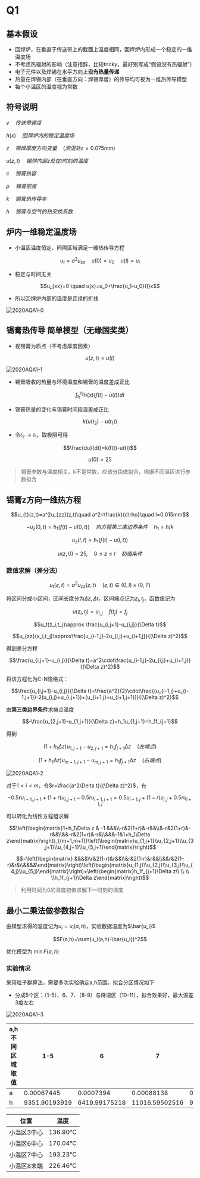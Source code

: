 # Q1 
## 基本假设
- 回焊炉，在垂直于传送带上的截面上温度相同，回焊炉内形成一个稳定的一维温度场
- 不考虑热辐射的影响（注意措辞，比较tricky，最好别写成“假设没有热辐射”）
- 电子元件以及焊锡在水平方向上**没有热量传递**
- 热量在焊锡内部（在垂直方向：焊锡厚度）的传导均可视为一维热传导模型
- 每个小温区的温度视为常数

## 符号说明
$v\quad 传送带速度$

$h(x)\quad 回焊炉内的稳定温度场$

$z\quad 锡焊厚度方向变量\quad (测温处z=0.075mm)$

$u(z,t)\quad 锡焊内部z处在t时刻的温度$

$c\quad 锡膏热容$

$\rho \quad 锡膏密度$

$k\quad 锡膏热传导率$

$h \quad 锡膏与空气的热交换系数$

## 炉内一维稳定温度场
- 小温区温度恒定，间隔区域满足一维热传导方程

$$u_{t}=a^2u_{xx}\quad u(0)=u_0\quad u(l)=u_l$$ 

- 稳定与时间无关

$$u_{xx}=0 \quad u(x)=u_0+\frac{u_1-u_0}{l}x$$

- 所以回焊炉内部的温度是连续的折线

![2020AQA1-0](https://github.com/DINOREXNB/DINOREXNB.github.io/blob/main/docs/images/2020AQ1-0.png?raw=true)

## 锡膏热传导 简单模型（无缘国奖类）
- 视锡膏为质点（不考虑厚度因素）

$$u(z,t)=u(t)$$

![2020AQA1-1](https://github.com/DINOREXNB/DINOREXNB.github.io/blob/main/docs/images/2020AQ1-1.png?raw=true)

- 锡膏吸收的热量与环境温度和锡膏的温度差成正比

$$\int_{t_1}^{t_2}h(x)(f(t)-u(t))dt$$

- 锡膏热量的变化与锡膏时间段温差成正比

$$k(u(t_2)-u(t_1))$$

- 令$t_2\to t_1$，取极限可得

$$\frac{du}{dt}=k(f(t)-u(t))$$

$$u(0)=25$$

>锡膏参数与温度相关，k不是常数，应该分段做拟合，根据不同温区进行参数拟合

## 锡膏z方向一维热方程
$$u_{t}(z,t)=a^2u_{zz}(z,t)\quad a^2=\frac{k}{c\rho}\quad l=0.015mm$$

$$-u_z(0,t)=h_1(f(t)-u(0,t))\quad 热方程第三类边界条件\quad h_1=h/k$$

$$u_z(l,t)=h_1(f(t)-u(l,t))$$

$$u(z,0)=25,\quad 0≤z≤l\quad 初值条件$$

### 数值求解（差分法）

$$u_{t}(z,t)=a^2u_{zz}(z,t)\quad (z,t)\in(0,l)\times (0,T)$$

将区间分成小区间，区间长度分为$\Delta z,\Delta t$，区间端点记为$z_i,t_j$，函数值记为

$$u(z_i,t_j)=u_{i,j}\quad f(t_j)=f_j$$

$$u_t(z_i,t_j)\approx \frac{u_{i,j+1}-u_{i,j}}{\Delta t}$$

$$u_{zz}(x_i,t_j)\approx\frac{u_{i-1,j}-2u_{i,j}+u_{i+1,j}}{(\Delta z)^2}$$

得到差分方程

$$\frac{u_{i,j+1}-u_{i,j}}{\Delta t}=a^2\cdot\frac{u_{i-1,j}-2u_{i,j}+u_{i+1,j}}{(\Delta z)^2}$$

将该方程化为C-N隐格式：

$$\frac{u_{i,j+1}-u_{i,j}}{\Delta t}=\frac{a^2}{2}\cdot\frac{(u_{i-1,j}+u_{i-1,j+1})-2(u_{i,j}+u_{i,j+1})+(u_{i+1,j}+u_{i+1,j+1})}{(\Delta z)^2}$$

由**第三类边界条件**求端点温度

$$-\frac{u_{2,j+1}-u_{1,j+1}}{\Delta z}+h_1u_{1,j+1}=h_1f_{j+1}$$

得到

$$(1+h_1\Delta z)u_{1,j+1}-u_{2,j+1}=h_1f_{j+1}\Delta z\quad(左端点)$$

$$(1+h_1\Delta z)u_{m+1,j+1}-u_{m,j+1}=h_1f_{j+1}\Delta z\quad(右端点)$$

![2020AQA1-2](https://github.com/DINOREXNB/DINOREXNB.github.io/blob/main/docs/images/2020AQ1-2.png?raw=true)

对于$1<i<m$，令$r=\frac{a^2\Delta t}{(\Delta z)^2}$，有

$$-0.5ru_{i-1,j+1}+(1+r)u_{i,j+1}-0.5ru_{i+1,j+1}=0.5u_{i-1,j}+(1-r)u_{i,j}+0.5ru_{i+1,j}$$

可以转化为线性方程组求解

$$\left(\begin{matrix}1+h_1\Delta z & -1 &&&\\-r&2(1+r)&-r&&\\&-r&2(1+r)&-r&&\\&&-r&2(1+r)&-r&\\&&&-1&1+h_1\Delta z\end{matrix}\right)_{(m+1,m+1)}\left(\begin{matrix}u_{1,j+1}\\u_{2,j+1}\\u_{3,j+1}\\u_{4,j+1}\\u_{5,j+1}\end{matrix}\right)$$

$$=\left(\begin{matrix} &&&&\\r&2(1-r)&r&&\\&r&2(1-r)&r&&\\&&r&2(1-r)&r&\\&&&&\end{matrix}\right)\left(\begin{matrix}u_{1,j}\\u_{2,j}\\u_{3,j}\\u_{4,j}\\u_{5,j}\end{matrix}\right)+\left(\begin{matrix}h_1f_{j+1}\Delta z\\ \\ \\ \\h_1f_{j+1}\Delta z\end{matrix}\right)$$

> 利用时间为0的温度初值求解下一时刻的温度

## 最小二乘法做参数拟合

由模型求得的温度记为$u_i=u_i(a,h)$，实验数据温度为$\bar{u_i}$

$$F(a,h)=\sum(u_i(a,h)-\bar{u_i})^2$$

优化模型为 $\min F(a,h)$

### 实验情况

采用粒子群算法，需要多次实验确定a,h范围，拟合分区情况如下

- 分成5个区：（1-5）、6、7、（8-9）与降温区（10-11），拟合效果好，最大温差3度左右

![2020AQA1-3](https://github.com/DINOREXNB/DINOREXNB.github.io/blob/main/docs/images/2020AQ1-3.png?raw=true)

|a,h不同区域取值|1-5|6|7|8-9|10-11|
|-|-|-|-|-|-|
|a|0.00067445 |0.0007394|0.00088138 |0.00071155|0.00050576|
|h|9351.90193919 | 6419.99175218|11016.59502516 | 9347.90126533|6863.18027028|

|位置|温度|
|-|-|
|小温区3中心|136.90℃|
|小温区6中心|170.04℃|
|小温区7中心|193.23℃|
|小温区8末端|226.46℃|